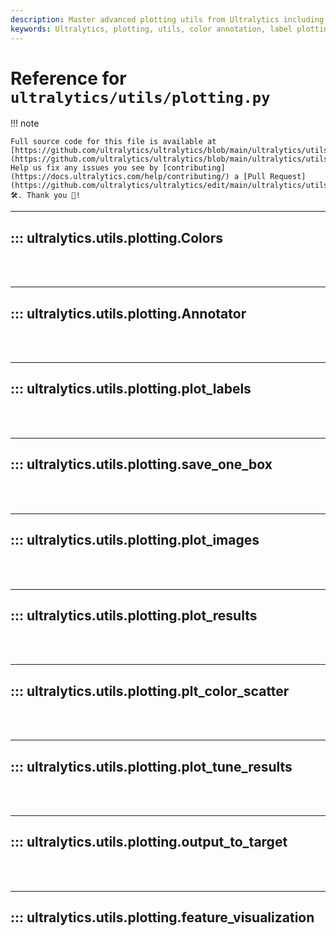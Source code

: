 ```yaml
---
description: Master advanced plotting utils from Ultralytics including color annotations, label and image plotting, and feature visualization.
keywords: Ultralytics, plotting, utils, color annotation, label plotting, image plotting, feature visualization
---
```


# Reference for `ultralytics/utils/plotting.py`

!!! note

    Full source code for this file is available at [https://github.com/ultralytics/ultralytics/blob/main/ultralytics/utils/plotting.py](https://github.com/ultralytics/ultralytics/blob/main/ultralytics/utils/plotting.py). Help us fix any issues you see by [contributing](https://docs.ultralytics.com/help/contributing/) a [Pull Request](https://github.com/ultralytics/ultralytics/edit/main/ultralytics/utils/plotting.py) 🛠️. Thank you 🙏!

---
## ::: ultralytics.utils.plotting.Colors
<br><br>

---
## ::: ultralytics.utils.plotting.Annotator
<br><br>

---
## ::: ultralytics.utils.plotting.plot_labels
<br><br>

---
## ::: ultralytics.utils.plotting.save_one_box
<br><br>

---
## ::: ultralytics.utils.plotting.plot_images
<br><br>

---
## ::: ultralytics.utils.plotting.plot_results
<br><br>

---
## ::: ultralytics.utils.plotting.plt_color_scatter
<br><br>

---
## ::: ultralytics.utils.plotting.plot_tune_results
<br><br>

---
## ::: ultralytics.utils.plotting.output_to_target
<br><br>

---
## ::: ultralytics.utils.plotting.feature_visualization
<br><br>
